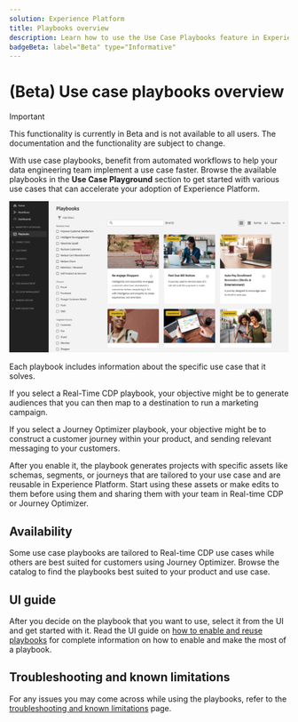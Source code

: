 ```yaml
---
solution: Experience Platform
title: Playbooks overview
description: Learn how to use the Use Case Playbooks feature in Experience Platform to get started with various use cases
badgeBeta: label="Beta" type="Informative"
---
```


# (Beta) Use case playbooks overview

>[!IMPORTANT]
>
>This functionality is currently in Beta and is not available to all users. The documentation and the functionality are subject to change.

With use case playbooks, benefit from automated workflows to help your data engineering team implement a use case faster. Browse the available playbooks in the **Use Case Playground** section to get started with various use cases that can accelerate your adoption of Experience Platform. 

![View of all playbooks](/help/use-case-playbooks/assets/playbooks/overview/playbooks-landing-page.png)

Each playbook includes information about the specific use case that it solves. 

If you select a Real-Time CDP playbook, your objective might be to generate audiences that you can then map to a destination to run a marketing campaign. 

If you select a Journey Optimizer playbook, your objective might be to construct a customer journey within your product, and sending relevant messaging to your customers.  

After you enable it, the playbook generates projects with specific assets  like schemas, segments, or journeys that are tailored to your use case and are reusable in Experience Platform. Start using these assets or make edits to them before using them and sharing them with your team in Real-time CDP or Journey Optimizer.

## Availability

Some use case playbooks are tailored to Real-time CDP use cases while others are best suited for customers using Journey Optimizer. Browse the catalog to find the playbooks best suited to your product and use case.

## UI guide

After you decide on the playbook that you want to use, select it from the UI and get started with it. Read the UI guide on [how to enable and reuse playbooks](/help/use-case-playbooks/playbooks/ui-guide.md) for complete information on how to enable and make the most of a playbook.  

## Troubleshooting and known limitations

For any issues you may come across while using the playbooks, refer to the [troubleshooting and known limitations](/help/use-case-playbooks/playbooks/troubleshooting.md) page.